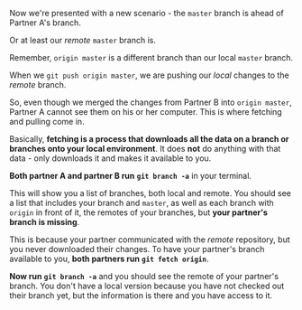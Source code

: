
Now we're presented with a new scenario - the `master` branch is ahead of Partner A's branch.

  

Or at least our _remote_ `master` branch is.

  

Remember, `origin master` is a different branch than our local `master` branch.

When we `git push origin master`, we are pushing our _local_ changes to the _remote_ branch.

  

So, even though we merged the changes from Partner B into `origin master`, Partner A cannot see them on his or her computer. This is where fetching and pulling come in.

  

Basically, **fetching is a process that downloads all the data on a branch or branches onto your local environment**. It does **not** do anything with that data - only downloads it and makes it available to you.

  

**Both partner A and partner B run** **`git branch -a`** in your terminal.

  

This will show you a list of branches, both local and remote. You should see a list that includes your branch and `master`, as well as each branch with `origin` in front of it, the remotes of your branches, but **your partner's branch is missing**.

  

This is because your partner communicated with the _remote_ repository, but you never downloaded their changes. To have your partner's branch available to you, **both partners run** **`git fetch origin`**.

  

**Now run** **`git branch -a`** and you should see the remote of your partner's branch. You don't have a local version because you have not checked out their branch yet, but the information is there and you have access to it.